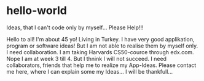 # hello-world
Ideas, that I can't code only by myself... Please Help!!!

Hello to all!
I'm about 45 yo! Living in Turkey.
I have very good applikation, program or software ideas!
But I am not able to realise them by myself only. I need collaboration.
I am taking Harvards CS50-cource through edx.com.
Nope I am at week 3 till 4. But I thnink I will not succeed.
I need collaborators, friends that help me to realize my App-Ideas.
Please contact me here, where I can explain some my Ideas...
I will be thankfull...
